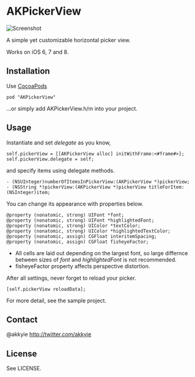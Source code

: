 AKPickerView
============

![Screenshot](./Screenshot.gif)


A simple yet customizable horizontal picker view.

Works on iOS 6, 7 and 8.

Installation
------------

Use [CocoaPods](http://cocoapods.org)

    pod "AKPickerView"
    
…or simply add AKPickerView.h/m into your project.

Usage
-----

Instantiate and set *delegate* as you know,

    self.pickerView = [[AKPickerView alloc] initWithFrame:<#frame#>];
    self.pickerView.delegate = self;

and specify items using delegate methods.

    - (NSUInteger)numberOfItemsInPickerView:(AKPickerView *)pickerView;
    - (NSString *)pickerView:(AKPickerView *)pickerView titleForItem:(NSInteger)item;

You can change its appearance with properties below.

    @property (nonatomic, strong) UIFont *font;
    @property (nonatomic, strong) UIFont *highlightedFont;
    @property (nonatomic, strong) UIColor *textColor;
    @property (nonatomic, strong) UIColor *highlightedTextColor;
    @property (nonatomic, assign) CGFloat interitemSpacing;
    @property (nonatomic, assign) CGFloat fisheyeFactor;
    
- All cells are laid out depending on the largest font, so large differnce between sizes of *font* and *highlightedFont* is not recommended.  
- fisheyeFactor property affects perspective distortion.

After all settings, never forget to reload your picker.

    [self.pickerView reloadData];
    
For more detail, see the sample project.

Contact
-------

@akkyie http://twitter.com/akkyie

License
-------
See LICENSE.
